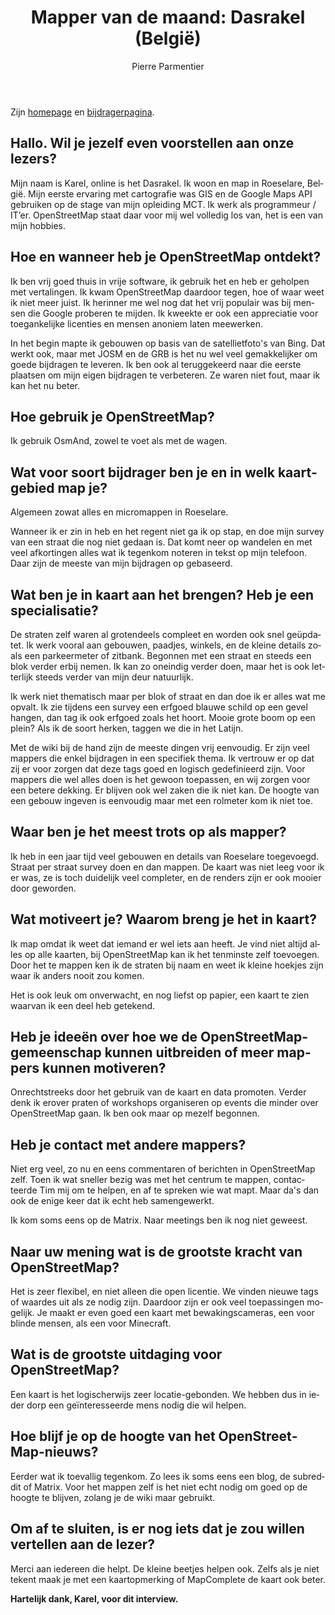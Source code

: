 ﻿---
title: "Mapper van de maand: Dasrakel (België)"
featured:
layout: post
category: motm
author: Pierre Parmentier
lang: nl
---

Zijn [homepage](https://www.openstreetmap.org/user/Dasrakel) en  [bijdragerpagina](https://hdyc.neis-one.org/?Dasrakel).

## Hallo. Wil je jezelf even voorstellen aan onze lezers?

Mijn naam is Karel, online is het Dasrakel. Ik woon en map in Roeselare, België. Mijn eerste ervaring met cartografie was GIS en de Google Maps API gebruiken op de stage van mijn opleiding MCT. Ik werk als programmeur / IT’er.  OpenStreetMap staat daar voor mij wel volledig los van, het is een van mijn hobbies.

## Hoe en wanneer heb je OpenStreetMap ontdekt?

Ik ben vrij goed thuis in vrije software, ik gebruik het en heb er geholpen met vertalingen. Ik kwam OpenStreetMap daardoor tegen, hoe of waar weet ik niet meer juist. Ik herinner me wel nog dat het vrij populair was bij mensen die Google proberen te mijden. Ik kweekte er ook een appreciatie voor toegankelijke licenties en mensen anoniem laten meewerken.

In het begin mapte ik gebouwen op basis van de satellietfoto's van Bing. Dat werkt ook, maar met JOSM en de GRB is het nu wel veel gemakkelijker om goede bijdragen te leveren. Ik ben ook al teruggekeerd naar die eerste plaatsen om mijn eigen bijdragen te verbeteren. Ze waren niet fout, maar ik kan het nu beter.

## Hoe gebruik je OpenStreetMap?

Ik gebruik OsmAnd, zowel te voet als met de wagen. 

## Wat voor soort bijdrager ben je en in welk kaartgebied map je?

Algemeen zowat alles en micromappen in Roeselare.

Wanneer ik er zin in heb en het regent niet ga ik op stap, en doe mijn survey van een straat die nog niet gedaan is. Dat komt neer op wandelen en met veel afkortingen alles wat ik tegenkom noteren in tekst op mijn telefoon. Daar zijn de meeste van mijn bijdragen op gebaseerd.

## Wat ben je in kaart aan het brengen? Heb je een specialisatie?

De straten zelf waren al grotendeels compleet en worden ook snel geüpdatet. Ik werk vooral aan gebouwen, paadjes, winkels, en de kleine details zoals een parkeermeter of zitbank. Begonnen met een straat en steeds een blok verder erbij nemen. Ik kan zo oneindig verder doen, maar het is ook letterlijk steeds verder van mijn deur natuurlijk.

Ik werk niet thematisch maar per blok of straat en dan doe ik er alles wat me opvalt. Ik zie tijdens een survey een erfgoed blauwe schild op een gevel hangen, dan tag ik ook erfgoed zoals het hoort. Mooie grote boom op een plein?  Als ik de soort herken, taggen we die in het Latijn.

Met de wiki bij de hand zijn de meeste dingen vrij eenvoudig. Er zijn veel mappers die enkel bijdragen in een specifiek thema. Ik vertrouw er op dat zij er voor zorgen dat deze tags goed en logisch gedefinieerd zijn. Voor mappers die wel alles doen is het gewoon toepassen, en wij zorgen voor een betere dekking.  Er blijven ook wel zaken die ik niet kan. De hoogte van een gebouw ingeven is eenvoudig maar met een rolmeter kom ik niet toe.

## Waar ben je het meest trots op als mapper?

Ik heb in een jaar tijd veel gebouwen en details van Roeselare toegevoegd. Straat per straat survey doen en dan mappen. De kaart was niet leeg voor ik er was, ze is toch duidelijk veel completer, en de renders zijn er ook mooier door geworden.

## Wat motiveert je? Waarom breng je het in kaart?

Ik map omdat ik weet dat iemand er wel iets aan heeft. Je vind niet altijd alles op alle kaarten, bij OpenStreetMap kan ik het tenminste zelf toevoegen. Door het te mappen ken ik de straten bij naam en weet ik kleine hoekjes zijn waar ik anders nooit zou komen.

Het is ook leuk om onverwacht, en nog liefst op papier, een kaart te zien waarvan ik een deel heb getekend.

## Heb je ideeën over hoe we de OpenStreetMap-gemeenschap kunnen uitbreiden of meer mappers kunnen motiveren?

Onrechtstreeks door het gebruik van de kaart en data promoten. Verder denk ik erover praten of workshops organiseren op events die minder over OpenStreetMap gaan. Ik ben ook maar op mezelf begonnen. 

## Heb je contact met andere mappers?

Niet erg veel, zo nu en eens commentaren of berichten in OpenStreetMap zelf. Toen ik wat sneller bezig was met het centrum te mappen, contacteerde Tim mij om te helpen, en af te spreken wie wat mapt. Maar da's dan ook de enige keer dat ik echt heb samengewerkt.

Ik kom soms eens op de Matrix. Naar meetings ben ik nog niet geweest.

## Naar uw mening wat is de grootste kracht van OpenStreetMap?

Het is zeer flexibel, en niet alleen die open licentie. We vinden nieuwe tags of waardes uit als ze nodig zijn. Daardoor zijn er ook veel toepassingen mogelijk. Je maakt er even goed een kaart met bewakingscameras, een voor blinde mensen, als een voor Minecraft.

## Wat is de grootste uitdaging voor OpenStreetMap?

Een kaart is het logischerwijs zeer locatie-gebonden. We hebben dus in ieder dorp een geïnteresseerde mens nodig die wil helpen.

## Hoe blijf je op de hoogte van het OpenStreetMap-nieuws?

Eerder wat ik toevallig tegenkom. Zo lees ik soms eens een blog, de subreddit of Matrix. Voor het mappen zelf is het niet echt nodig om goed op de hoogte te blijven, zolang je de wiki maar gebruikt.

## Om af te sluiten, is er nog iets dat je zou willen vertellen aan de lezer?

Merci aan iedereen die helpt. De kleine beetjes helpen ook. Zelfs als je niet tekent maak je met een kaartopmerking of MapComplete de kaart ook beter.

**Hartelijk dank, Karel, voor dit interview.**
